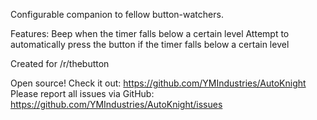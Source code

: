 Configurable companion to fellow button-watchers.

Features:
Beep when the timer falls below a certain level
Attempt to automatically press the button if the timer falls below a certain level

Created for /r/thebutton

Open source! Check it out: https://github.com/YMIndustries/AutoKnight
Please report all issues via GitHub: https://github.com/YMIndustries/AutoKnight/issues